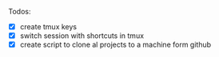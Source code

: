 Todos:

* [x] create tmux keys
* [x] switch session with shortcuts in tmux
* [x] create script to clone al projects to a machine form github
